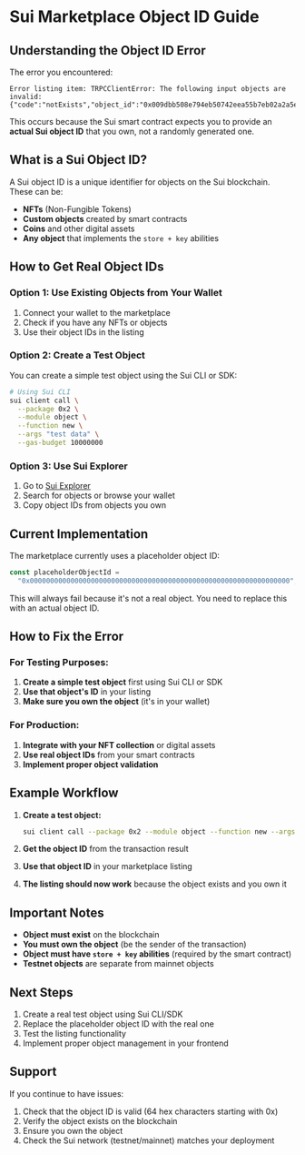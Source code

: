 # Sui Marketplace Object ID Guide

## Understanding the Object ID Error

The error you encountered:

```
Error listing item: TRPCClientError: The following input objects are invalid: {"code":"notExists","object_id":"0x009dbb508e794eb50742eea55b7eb02a2a5ea64f1ec49028effc8340cbab18f1"}
```

This occurs because the Sui smart contract expects you to provide an **actual Sui object ID** that you own, not a randomly generated one.

## What is a Sui Object ID?

A Sui object ID is a unique identifier for objects on the Sui blockchain. These can be:

- **NFTs** (Non-Fungible Tokens)
- **Custom objects** created by smart contracts
- **Coins** and other digital assets
- **Any object** that implements the `store + key` abilities

## How to Get Real Object IDs

### Option 1: Use Existing Objects from Your Wallet

1. Connect your wallet to the marketplace
2. Check if you have any NFTs or objects
3. Use their object IDs in the listing

### Option 2: Create a Test Object

You can create a simple test object using the Sui CLI or SDK:

```bash
# Using Sui CLI
sui client call \
  --package 0x2 \
  --module object \
  --function new \
  --args "test data" \
  --gas-budget 10000000
```

### Option 3: Use Sui Explorer

1. Go to [Sui Explorer](https://suiexplorer.com/)
2. Search for objects or browse your wallet
3. Copy object IDs from objects you own

## Current Implementation

The marketplace currently uses a placeholder object ID:

```typescript
const placeholderObjectId =
  "0x0000000000000000000000000000000000000000000000000000000000000000";
```

This will always fail because it's not a real object. You need to replace this with an actual object ID.

## How to Fix the Error

### For Testing Purposes:

1. **Create a simple test object** first using Sui CLI or SDK
2. **Use that object's ID** in your listing
3. **Make sure you own the object** (it's in your wallet)

### For Production:

1. **Integrate with your NFT collection** or digital assets
2. **Use real object IDs** from your smart contracts
3. **Implement proper object validation**

## Example Workflow

1. **Create a test object:**

   ```bash
   sui client call --package 0x2 --module object --function new --args "test item" --gas-budget 10000000
   ```

2. **Get the object ID** from the transaction result

3. **Use that object ID** in your marketplace listing

4. **The listing should now work** because the object exists and you own it

## Important Notes

- **Object must exist** on the blockchain
- **You must own the object** (be the sender of the transaction)
- **Object must have `store + key` abilities** (required by the smart contract)
- **Testnet objects** are separate from mainnet objects

## Next Steps

1. Create a real test object using Sui CLI/SDK
2. Replace the placeholder object ID with the real one
3. Test the listing functionality
4. Implement proper object management in your frontend

## Support

If you continue to have issues:

1. Check that the object ID is valid (64 hex characters starting with 0x)
2. Verify the object exists on the blockchain
3. Ensure you own the object
4. Check the Sui network (testnet/mainnet) matches your deployment

